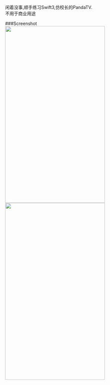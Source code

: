 闲着没事,顺手练习Swift3,仿校长的PandaTV.  
不用于商业用途  

###Screenshot  
<img src="https://github.com/SnipDog/ETV/blob/master/Screenshot/shot1.png" height="568" width="320" />
<img src="https://github.com/SnipDog/ETV/blob/master/Screenshot/shot2.png" height="568" width="320" />
